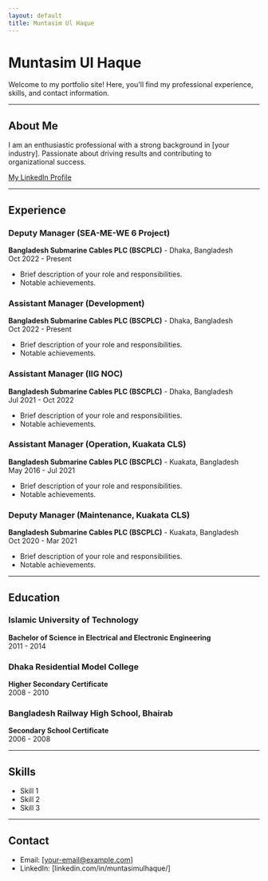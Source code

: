 ```yaml
---
layout: default
title: Muntasim Ul Haque
---
```


# Muntasim Ul Haque

Welcome to my portfolio site! Here, you'll find my professional experience, skills, and contact information.

---

## About Me

I am an enthusiastic professional with a strong background in [your industry]. Passionate about driving results and contributing to organizational success. 

[My LinkedIn Profile](https://www.linkedin.com/in/muntasimulhaque/)

---

## Experience

### Deputy Manager (SEA-ME-WE 6 Project)
**Bangladesh Submarine Cables PLC (BSCPLC)** - Dhaka, Bangladesh  
Oct 2022 - Present

- Brief description of your role and responsibilities.
- Notable achievements.

### Assistant Manager (Development)
**Bangladesh Submarine Cables PLC (BSCPLC)** - Dhaka, Bangladesh  
Oct 2022 - Present

- Brief description of your role and responsibilities.
- Notable achievements.

### Assistant Manager (IIG NOC)
**Bangladesh Submarine Cables PLC (BSCPLC)** - Dhaka, Bangladesh  
Jul 2021 - Oct 2022

- Brief description of your role and responsibilities.
- Notable achievements.

### Assistant Manager (Operation, Kuakata CLS)
**Bangladesh Submarine Cables PLC (BSCPLC)** - Kuakata, Bangladesh  
May 2016 - Jul 2021

- Brief description of your role and responsibilities.
- Notable achievements.

### Deputy Manager (Maintenance, Kuakata CLS)
**Bangladesh Submarine Cables PLC (BSCPLC)** - Kuakata, Bangladesh  
Oct 2020 - Mar 2021

- Brief description of your role and responsibilities.
- Notable achievements.

---

## Education

### Islamic University of Technology
**Bachelor of Science in Electrical and Electronic Engineering**   
2011 - 2014

### Dhaka Residential Model College
**Higher Secondary Certificate**   
2008 - 2010

### Bangladesh Railway High School, Bhairab
**Secondary School Certificate**   
2006 - 2008

---

## Skills

- Skill 1
- Skill 2
- Skill 3

---

## Contact

- Email: [your-email@example.com]
- LinkedIn: [linkedin.com/in/muntasimulhaque/]

